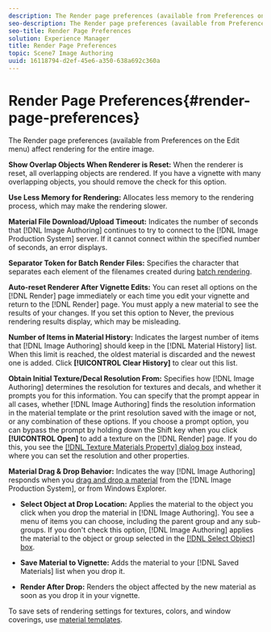 ```yaml
---
description: The Render page preferences (available from Preferences on the Edit menu) affect rendering for the entire image.
seo-description: The Render page preferences (available from Preferences on the Edit menu) affect rendering for the entire image.
seo-title: Render Page Preferences
solution: Experience Manager
title: Render Page Preferences
topic: Scene7 Image Authoring
uuid: 16118794-d2ef-45e6-a350-638a692c360a
---
```


# Render Page Preferences{#render-page-preferences}

The Render page preferences (available from Preferences on the Edit menu) affect rendering for the entire image.

**Show Overlap Objects When Renderer is Reset:** When the renderer is reset, all overlapping objects are rendered. If you have a vignette with many overlapping objects, you should remove the check for this option.

**Use Less Memory for Rendering:** Allocates less memory to the rendering process, which may make the rendering slower.

**Material File Download/Upload Timeout:** Indicates the number of seconds that [!DNL Image Authoring] continues to try to connect to the [!DNL Image Production System] server. If it cannot connect within the specified number of seconds, an error displays.

**Separator Token for Batch Render Files:** Specifies the character that separates each element of the filenames created during [batch rendering](../../c-vat-rend-pg/c-vat-rend-obj/t-vat-batch-rend.md#task-5d1986172ea0426892163cfa54a142a7).

**Auto-reset Renderer After Vignette Edits:** You can reset all options on the [!DNL Render] page immediately or each time you edit your vignette and return to the [!DNL Render] page. You must apply a new material to see the results of your changes. If you set this option to Never, the previous rendering results display, which may be misleading.

**Number of Items in Material History:** Indicates the largest number of items that [!DNL Image Authoring] should keep in the [!DNL Material History] list. When this limit is reached, the oldest material is discarded and the newest one is added. Click **[!UICONTROL Clear History]** to clear out this list.

**Obtain Initial Texture/Decal Resolution From:** Specifies how [!DNL Image Authoring] determines the resolution for textures and decals, and whether it prompts you for this information. You can specify that the prompt appear in all cases, whether [!DNL Image Authoring] finds the resolution information in the material template or the print resolution saved with the image or not, or any combination of these options. If you choose a prompt option, you can bypass the prompt by holding down the Shift key when you click **[!UICONTROL Open]** to add a texture on the [!DNL Render] page. If you do this, you see the [ [!DNL Texture Materials Property] dialog box](../../c-vat-rend-pg/c-vat-work-text/c-vat-text-mat-prop/c-vat-text-mat-prop.md#concept-56e919cfd48748169dc2f011aa95c5fd) instead, where you can set the resolution and other properties.

**Material Drag & Drop Behavior:** Indicates the way [!DNL Image Authoring] responds when you [drag and drop a material](../../c-vat-rend-pg/c-vat-rend-obj/t-vat-drag-text.md#task-cad3f740e6194876b25ca2704630aeec) from the [!DNL Image Production System], or from Windows Explorer.

* **Select Object at Drop Location:** Applies the material to the object you click when you drop the material in [!DNL Image Authoring]. You see a menu of items you can choose, including the parent group and any sub-groups. If you don't check this option, [!DNL Image Authoring] applies the material to the object or group selected in the [ [!DNL Select Object] box](../../c-vat-gs/c-vat-sel-obj/c-vat-sel-object-box.md#concept-d127c6efaabd436a96c02f36a7bce6ac). 

* **Save Material to Vignette:** Adds the material to your [!DNL Saved Materials] list when you drop it. 

* **Render After Drop:** Renders the object affected by the new material as soon as you drop it in your vignette.

To save sets of rendering settings for textures, colors, and window coverings, use [material templates](../../c-vat-rend-pg/c-vat-work-text/t-vat-mat-templ.md#task-8f5d1c397c19469d9ab4fafd2312db83). 
